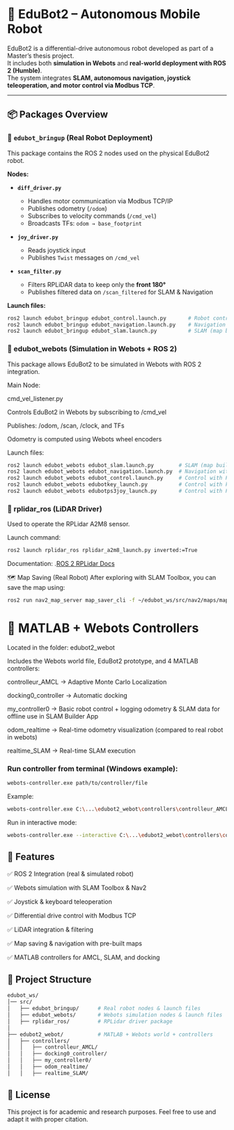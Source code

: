 # 🤖 EduBot2 – Autonomous Mobile Robot

EduBot2 is a differential-drive autonomous robot developed as part of a Master’s thesis project.  
It includes both **simulation in Webots** and **real-world deployment with ROS 2 (Humble)**.  
The system integrates **SLAM, autonomous navigation, joystick teleoperation, and motor control via Modbus TCP**.  

---

## 📦 Packages Overview  

### 🔹 `edubot_bringup` (Real Robot Deployment)  

This package contains the ROS 2 nodes used on the physical EduBot2 robot.  

**Nodes:**  
- **`diff_driver.py`**  
  - Handles motor communication via Modbus TCP/IP  
  - Publishes odometry (`/odom`)  
  - Subscribes to velocity commands (`/cmd_vel`)  
  - Broadcasts TFs: `odom → base_footprint`  

- **`joy_driver.py`**  
  - Reads joystick input  
  - Publishes `Twist` messages on `/cmd_vel`  

- **`scan_filter.py`**  
  - Filters RPLiDAR data to keep only the **front 180°**  
  - Publishes filtered data on `/scan_filtered` for SLAM & Navigation  

**Launch files:**  
```bash
ros2 launch edubot_bringup edubot_control.launch.py       # Robot control
ros2 launch edubot_bringup edubot_navigation.launch.py    # Navigation with pre-existing map
ros2 launch edubot_bringup edubot_slam.launch.py          # SLAM (map building)
```
### 🔹 edubot_webots (Simulation in Webots + ROS 2)
This package allows EduBot2 to be simulated in Webots with ROS 2 integration.

Main Node:

cmd_vel_listener.py

Controls EduBot2 in Webots by subscribing to /cmd_vel

Publishes: /odom, /scan, /clock, and TFs

Odometry is computed using Webots wheel encoders

Launch files:

```bash
ros2 launch edubot_webots edubot_slam.launch.py        # SLAM (map building)
ros2 launch edubot_webots edubot_navigation.launch.py  # Navigation with pre-existing map
ros2 launch edubot_webots edubot_control.launch.py     # Control with PS4 joystick
ros2 launch edubot_webots edubotkey_launch.py          # Control with keyboard
ros2 launch edubot_webots edubotps3joy_launch.py       # Control with PS3 joystick
```
### 🔹 rplidar_ros (LiDAR Driver)
Used to operate the RPLidar A2M8 sensor.

Launch command:

```bash
ros2 launch rplidar_ros rplidar_a2m8_launch.py inverted:=True
```
Documentation: .[ROS 2 RPLidar Docs](https://docs.ros.org/en/humble/p/rplidar_ros/index.html)

🗺️ Map Saving (Real Robot)
After exploring with SLAM Toolbox, you can save the map using:

```bash
ros2 run nav2_map_server map_saver_cli -f ~/edubot_ws/src/nav2/maps/map_name
```
# 🧪 MATLAB + Webots Controllers
Located in the folder: edubot2_webot

Includes the Webots world file, EduBot2 prototype, and 4 MATLAB controllers:

controlleur_AMCL → Adaptive Monte Carlo Localization

docking0_controller → Automatic docking

my_controller0 → Basic robot control + logging odometry & SLAM data for offline use in SLAM Builder App

odom_realtime → Real-time odometry visualization (compared to real robot in webots)

realtime_SLAM → Real-time SLAM execution

### Run controller from terminal (Windows example):

```bash
webots-controller.exe path/to/controller/file
```
Example:
```bash
webots-controller.exe C:\...\edubot2_webot\controllers\controlleur_AMCL\controlleur_AMCL.m
```
Run in interactive mode:
```bash
webots-controller.exe --interactive C:\...\edubot2_webot\controllers\controlleur_AMCL\controlleur_AMCL.m
```

## 🚀 Features
✅ ROS 2 Integration (real & simulated robot)

✅ Webots simulation with SLAM Toolbox & Nav2

✅ Joystick & keyboard teleoperation

✅ Differential drive control with Modbus TCP

✅ LiDAR integration & filtering

✅ Map saving & navigation with pre-built maps

✅ MATLAB controllers for AMCL, SLAM, and docking

## 📂 Project Structure
```bash
edubot_ws/
│── src/
│   ├── edubot_bringup/      # Real robot nodes & launch files
│   ├── edubot_webots/       # Webots simulation nodes & launch files
│   ├── rplidar_ros/         # RPLidar driver package
│
├── edubot2_webot/           # MATLAB + Webots world + controllers
│   ├── controllers/
│   │   ├── controlleur_AMCL/
│   │   ├── docking0_controller/
│   │   ├── my_controller0/
│   │   ├── odom_realtime/
│   │   ├── realtime_SLAM/
```
## 📜 License
This project is for academic and research purposes.
Feel free to use and adapt it with proper citation.
